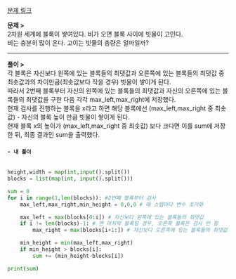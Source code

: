 [문제 링크](https://www.acmicpc.net/problem/14719)

**문제 >**<br>
2차원 세계에 블록이 쌓여있다. 비가 오면 블록 사이에 빗물이 고인다.<br>
비는 충분히 많이 온다. 고이는 빗물의 총량은 얼마일까?<br>

----
**풀이 >** <br>
각 블록은 자신보다 왼쪽에 있는 블록들의 최댓값과 오른쪽에 있는 블록들의 최댓값 중 최솟값과의 차이만큼(최솟값보다 작을 경우) 빗물이 쌓이게 된다.<br>
따라서 2번째 블록부터 자신의 왼쪽에 있는 블록들의 최댓값과 자신의 오른쪽에 있는 블록들의 최댓값을 구한 다음 각각 max_left,max_right에 저장했다.<br>
현재 검사를 진행하는 블록을 x라고 하면 해당 블록에선 (max_left,max_right 중 최솟값) - 자신의 블록 높이 만큼 빗물이 쌓이게 된다.<br>
현재 블록 x의 높이가 (max_left,max_right 중 최솟값) 보다 크다면 이를 sum에 저장한 뒤, 최종 결과인 sum을 출력했다.<br>

#### **`- 내 풀이`**
```python

height,width = map(int,input().split())
blocks = list(map(int, input().split()))

sum = 0
for i in range(1,len(blocks)): #2번째 블록부터 검사
    max_left,max_right,min_height = 0,0,0 # 매 스탭마다 변수 초기화

    max_left = max(blocks[0:i]) # 자신보다 왼쪽에 있는 블록들의 최댓값
    if i != len(blocks)-1: # 맨 마지막 블록일 경우, 오른쪽 블록은 검사 안 함
        max_right = max(blocks[i+1:]) # 자신보다 오른족에 있는 블록들의 최댓값

    min_height = min(max_left,max_right)
    if min_height > blocks[i]:
        sum += (min_height-blocks[i])

print(sum)
```